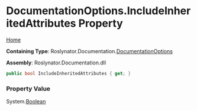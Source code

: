 <a name="_top"></a>

# DocumentationOptions\.IncludeInheritedAttributes Property

[Home](../../../../README.md#_top)

**Containing Type**: Roslynator\.Documentation\.[DocumentationOptions](../README.md#_top)

**Assembly**: Roslynator\.Documentation\.dll

```csharp
public bool IncludeInheritedAttributes { get; }
```

### Property Value

System\.[Boolean](https://docs.microsoft.com/en-us/dotnet/api/system.boolean)

